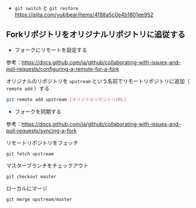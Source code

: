 - `git switch` と `git restore`　https://qiita.com/yukibear/items/4f88a5c0e4b1801ee952
 

## Forkリポジトリをオリジナルリポジトリに追従する
- フォークにリモートを設定する

参考：https://docs.github.com/ja/github/collaborating-with-issues-and-pull-requests/configuring-a-remote-for-a-fork

オリジナルのリポジトリを `upstream` という名前でリモートリポジトリに追加（ `remote add` ）する
```bash
git remote add upstream [オリジナルリポジトリURL]
```

- フォークを同期する

参考：https://docs.github.com/ja/github/collaborating-with-issues-and-pull-requests/syncing-a-fork

リモートリポジトリをフェッチ
```
git fetch upstream
```
マスターブランチをチェックアウト
```
git checkout master
```
ローカルにマージ
```
git merge upstream/master
```
